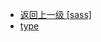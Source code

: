 - [返回上一级 [sass]](page/web前端/视频相关/plyr/plyr-3.7.8/demo/src/sass/)
- [type](page/web前端/视频相关/plyr/plyr-3.7.8/demo/src/sass/type/)
